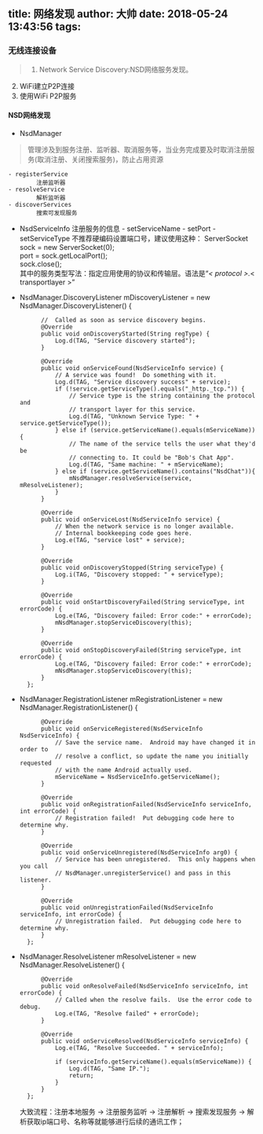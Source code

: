 title: 网络发现
author: 大帅
date: 2018-05-24 13:43:56
tags:
---
### 无线连接设备
>1. Network Service Discovery:NSD网络服务发现。
2. WiFi建立P2P连接
3. 使用WiFi P2P服务

#### NSD网络发现
* NsdManager
>管理涉及到服务注册、监听器、取消服务等，当业务完成要及时取消注册服务(取消注册、关闭搜索服务)，防止占用资源

	- registerService
    		注册监听器
    - resolveService
    		解析监听器
    - discoverServices
    		搜索可发现服务
* NsdServiceInfo
		注册服务的信息
        - setServiceName
        - setPort
        - setServiceType
        不推荐硬编码设置端口号，建议使用这种：
        ServerSocket sock = new ServerSocket(0);  
        port = sock.getLocalPort();  
        sock.close();  
        其中的服务类型写法：指定应用使用的协议和传输层。语法是“_< protocol >._< transportlayer >”
* NsdManager.DiscoveryListener
		mDiscoveryListener = new NsdManager.DiscoveryListener() {

            //  Called as soon as service discovery begins.
            @Override
            public void onDiscoveryStarted(String regType) {
                Log.d(TAG, "Service discovery started");
            }

            @Override
            public void onServiceFound(NsdServiceInfo service) {
                // A service was found!  Do something with it.
                Log.d(TAG, "Service discovery success" + service);
                if (!service.getServiceType().equals("_http._tcp.")) {
                    // Service type is the string containing the protocol and
                    // transport layer for this service.
                    Log.d(TAG, "Unknown Service Type: " + service.getServiceType());
                } else if (service.getServiceName().equals(mServiceName)) {
                    // The name of the service tells the user what they'd be
                    // connecting to. It could be "Bob's Chat App".
                    Log.d(TAG, "Same machine: " + mServiceName);
                } else if (service.getServiceName().contains("NsdChat")){
                    mNsdManager.resolveService(service, mResolveListener);
                }
            }

            @Override
            public void onServiceLost(NsdServiceInfo service) {
                // When the network service is no longer available.
                // Internal bookkeeping code goes here.
                Log.e(TAG, "service lost" + service);
            }

            @Override
            public void onDiscoveryStopped(String serviceType) {
                Log.i(TAG, "Discovery stopped: " + serviceType);
            }

            @Override
            public void onStartDiscoveryFailed(String serviceType, int errorCode) {
                Log.e(TAG, "Discovery failed: Error code:" + errorCode);
                mNsdManager.stopServiceDiscovery(this);
            }

            @Override
            public void onStopDiscoveryFailed(String serviceType, int errorCode) {
                Log.e(TAG, "Discovery failed: Error code:" + errorCode);
                mNsdManager.stopServiceDiscovery(this);
            }
        };
* NsdManager.RegistrationListener
		mRegistrationListener = new NsdManager.RegistrationListener() {

            @Override
            public void onServiceRegistered(NsdServiceInfo NsdServiceInfo) {
                // Save the service name.  Android may have changed it in order to
                // resolve a conflict, so update the name you initially requested
                // with the name Android actually used.
                mServiceName = NsdServiceInfo.getServiceName();
            }

            @Override
            public void onRegistrationFailed(NsdServiceInfo serviceInfo, int errorCode) {
                // Registration failed!  Put debugging code here to determine why.
            }

            @Override
            public void onServiceUnregistered(NsdServiceInfo arg0) {
                // Service has been unregistered.  This only happens when you call
                // NsdManager.unregisterService() and pass in this listener.
            }

            @Override
            public void onUnregistrationFailed(NsdServiceInfo serviceInfo, int errorCode) {
                // Unregistration failed.  Put debugging code here to determine why.
            }
        };
* NsdManager.ResolveListener
		 mResolveListener = new NsdManager.ResolveListener() {

            @Override
            public void onResolveFailed(NsdServiceInfo serviceInfo, int errorCode) {
                // Called when the resolve fails.  Use the error code to debug.
                Log.e(TAG, "Resolve failed" + errorCode);
            }

            @Override
            public void onServiceResolved(NsdServiceInfo serviceInfo) {
                Log.e(TAG, "Resolve Succeeded. " + serviceInfo);

                if (serviceInfo.getServiceName().equals(mServiceName)) {
                    Log.d(TAG, "Same IP.");
                    return;
                }
            }
        };
  大致流程：注册本地服务 -> 注册服务监听 -> 注册解析 -> 搜索发现服务 -> 解析获取ip端口号、名称等就能够进行后续的通讯工作；